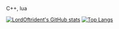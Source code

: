 C++, lua






[![LordOftrident's GitHub stats](https://github-readme-stats.vercel.app/api?username=MrMyth152346&show_icons=true&theme=tokyonight)](https://github.com/anuraghazra/github-readme-stats)
[![Top Langs](https://github-readme-stats.vercel.app/api/top-langs/?username=MrMyth152346&theme=tokyonight)](https://github.com/anuraghazra/github-readme-stats)
